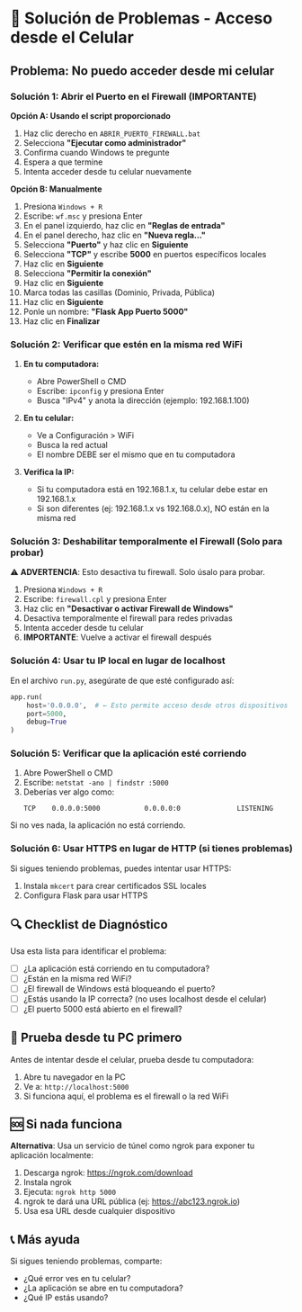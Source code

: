 # 🔧 Solución de Problemas - Acceso desde el Celular

## Problema: No puedo acceder desde mi celular

### Solución 1: Abrir el Puerto en el Firewall (IMPORTANTE)

**Opción A: Usando el script proporcionado**

1. Haz clic derecho en `ABRIR_PUERTO_FIREWALL.bat`
2. Selecciona **"Ejecutar como administrador"**
3. Confirma cuando Windows te pregunte
4. Espera a que termine
5. Intenta acceder desde tu celular nuevamente

**Opción B: Manualmente**

1. Presiona `Windows + R`
2. Escribe: `wf.msc` y presiona Enter
3. En el panel izquierdo, haz clic en **"Reglas de entrada"**
4. En el panel derecho, haz clic en **"Nueva regla..."**
5. Selecciona **"Puerto"** y haz clic en **Siguiente**
6. Selecciona **"TCP"** y escribe **5000** en puertos específicos locales
7. Haz clic en **Siguiente**
8. Selecciona **"Permitir la conexión"**
9. Haz clic en **Siguiente**
10. Marca todas las casillas (Dominio, Privada, Pública)
11. Haz clic en **Siguiente**
12. Ponle un nombre: **"Flask App Puerto 5000"**
13. Haz clic en **Finalizar**

### Solución 2: Verificar que estén en la misma red WiFi

1. **En tu computadora:**
   - Abre PowerShell o CMD
   - Escribe: `ipconfig` y presiona Enter
   - Busca "IPv4" y anota la dirección (ejemplo: 192.168.1.100)

2. **En tu celular:**
   - Ve a Configuración > WiFi
   - Busca la red actual
   - El nombre DEBE ser el mismo que en tu computadora

3. **Verifica la IP:**
   - Si tu computadora está en 192.168.1.x, tu celular debe estar en 192.168.1.x
   - Si son diferentes (ej: 192.168.1.x vs 192.168.0.x), NO están en la misma red

### Solución 3: Deshabilitar temporalmente el Firewall (Solo para probar)

⚠️ **ADVERTENCIA**: Esto desactiva tu firewall. Solo úsalo para probar.

1. Presiona `Windows + R`
2. Escribe: `firewall.cpl` y presiona Enter
3. Haz clic en **"Desactivar o activar Firewall de Windows"**
4. Desactiva temporalmente el firewall para redes privadas
5. Intenta acceder desde tu celular
6. **IMPORTANTE**: Vuelve a activar el firewall después

### Solución 4: Usar tu IP local en lugar de localhost

En el archivo `run.py`, asegúrate de que esté configurado así:

```python
app.run(
    host='0.0.0.0',  # ← Esto permite acceso desde otros dispositivos
    port=5000,
    debug=True
)
```

### Solución 5: Verificar que la aplicación esté corriendo

1. Abre PowerShell o CMD
2. Escribe: `netstat -ano | findstr :5000`
3. Deberías ver algo como:
   ```
   TCP    0.0.0.0:5000           0.0.0.0:0              LISTENING
   ```

Si no ves nada, la aplicación no está corriendo.

### Solución 6: Usar HTTPS en lugar de HTTP (si tienes problemas)

Si sigues teniendo problemas, puedes intentar usar HTTPS:

1. Instala `mkcert` para crear certificados SSL locales
2. Configura Flask para usar HTTPS

## 🔍 Checklist de Diagnóstico

Usa esta lista para identificar el problema:

- [ ] ¿La aplicación está corriendo en tu computadora?
- [ ] ¿Están en la misma red WiFi?
- [ ] ¿El firewall de Windows está bloqueando el puerto?
- [ ] ¿Estás usando la IP correcta? (no uses localhost desde el celular)
- [ ] ¿El puerto 5000 está abierto en el firewall?

## 📱 Prueba desde tu PC primero

Antes de intentar desde el celular, prueba desde tu computadora:

1. Abre tu navegador en la PC
2. Ve a: `http://localhost:5000`
3. Si funciona aquí, el problema es el firewall o la red WiFi

## 🆘 Si nada funciona

**Alternativa**: Usa un servicio de túnel como ngrok para exponer tu aplicación localmente:

1. Descarga ngrok: https://ngrok.com/download
2. Instala ngrok
3. Ejecuta: `ngrok http 5000`
4. ngrok te dará una URL pública (ej: https://abc123.ngrok.io)
5. Usa esa URL desde cualquier dispositivo

## 📞 Más ayuda

Si sigues teniendo problemas, comparte:
- ¿Qué error ves en tu celular?
- ¿La aplicación se abre en tu computadora?
- ¿Qué IP estás usando?

